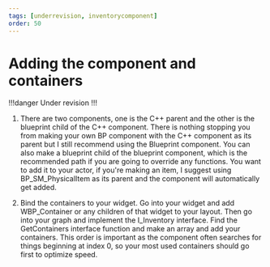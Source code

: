 ```yaml
---
tags: [underrevision, inventorycomponent]
order: 50
---
```


# Adding the component and containers

!!!danger
Under revision
!!!

1. There are two components, one is the C++ parent and the other is the blueprint child of the C++ component. There is nothing stopping you from making your own BP component with the C++ component as its parent but I still recommend using the Blueprint component. You can also make a blueprint child of the blueprint component, which is the recommended path if you are going to override any functions.
You want to add it to your actor, if you're making an item, I suggest using BP_SM_PhysicalItem as its parent and the component will automatically get added.

2. Bind the containers to your widget.
Go into your widget and add WBP_Container or any children of that widget to your layout. Then go into your graph and implement the I_Inventory interface. Find the GetContainers interface function and make an array and add your containers. This order is important as the component often searches for things beginning at index 0, so your most used containers should go first to optimize speed.